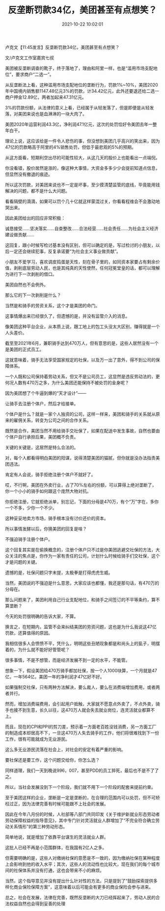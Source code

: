 ﻿---
layout: post
title:  "反垄断罚款34亿，美团甚至有点想笑？"
date:   2021-10-22 10:02:01
categories: update
---
卢克文【11:45发言】反垄断罚款34亿，美团甚至有点想笑？


文/卢克文工作室嘉宾七叔

美团被反垄断调查的靴子，终于落地了，理由和阿里一样，也是“滥用市场支配地位”，要求商户“二选一”。

从反垄断法上看，这种滥用市场支配地位的垄断行为，罚款1%~10%，美团2020年中国境内销售额1147.48亿元3%的罚款，计34.42亿元，此外还要退还给二选一商户押金12.89亿，两者加起来47.31亿元。

3%的罚款份额，从法律的意义上看，已经属于从轻发落了，但是即便是从轻发落，对美团来说也是血淋淋的一块大肉了。

美团2020年运营利润43.3亿，净利润47.1亿元，这次的处罚恰好令美团去年一整年白干。

理论上说，这应该给是一件令人悲伤的事，但没想到美团几乎高兴的笑出来，因为47亿的罚款略高于阿里的4%销售处罚，但低于最悲观的5%的预期。

从这方面看，短期利空出尽的可能性较大，从这几天的股价上也能看出一点端倪。

你没看错，股价居然是涨的，像这种大事情，大资金多多少少会提前知道点信息，但显然没有撤退的痕迹。

所以这次罚款，对美团来说也不一定是坏事，至少摸清楚监管的底线，毕竟能用钱解决的问题，都不是什么大问题。

看看隔壁的滴滴，如果可以罚个几十亿就这样蒙混过关，你看看程维会不会激动地哭出来。

因此美团给出的回应非常积极：

诚恳接受……坚决落实……自查整改……合法经营……社会责任……为社会主义经济建设做贡献……

这回复，跟小时候写检讨基本没有区别，但可以确定的是，写过检讨的小朋友，以后一定还会继续犯事，反复承诺要“为社会主义事业做贡献”。

小朋友不爱学习，喜欢调皮捣蛋是天性，刻在骨子里的，如同资本家要占有剩余价值，剥削底层劳动人民，也是其纯真的天性使然，任何冠冕堂皇的话，都可以理解为进行下一次剥削的借口。

美团自然也不会例外。

那么它的下一次剥削是什么？

当然是和骑手的劳资关系，这个才是美团的命门。

这事情爆出来已经很久了，但遗憾的是，并没有监管介入的消息。

像美团这种平台企业，从本质上说，跟工地上的包工头没太大区别，赚得就是一个人头差价。

截至至2021年6月，兼职骑手达到470万人，但有意思的是，这些人居然没有一个是美团的正式员工。

这就意味着，骑手无法享受国家规定的社保，以及万一出了意外，得不到公司的保障体系。

一个人既和公司保持着劳动关系，但又不是公司员工，这显然是违反劳动法的，更何况人数有470万之多，为什么美团还能保持不被处罚的金身呢？

因为美团想了个牛逼到爆的“天才设计”——

让骑手去注册个体户，然后才给接单。

个体户是什么？就是一家个人独资的公司，这样一样来，美团和骑手的关系就从原来的雇佣关系，转变为公司之间的合作关系。

既然是合作，美团当然不用给骑手交社保了，如果在配送中发生事故，自然也要由个体户自行承担后果，美团概不负责。

关键的关键是，这居然是特么合法的。

对，每个人都看得明白美团的阳谋，说得清楚美团的猫腻，但你就是没办法指责美团违法。

肯定有人会说，骑手拒绝注册个体户不就好了。

哎，不行啊，美团在外卖行业，占了70%左右的份额，可以算得上绝对垄断了，你一个小小的骑手如何跟这个庞然大物对抗。

你拒绝注册，它就拒绝派单，别忘记，下面的分母是470万，有个“万”字在，多你一个不多，少你一个不少。

这种妥妥地卖方市场，骑手根本没有讨价还价的资本。

所以事情发酵以后，你猜美团的回复是啥？

不强迫骑手注册个体户。

这个回复其实是在偷换概念的，注册个体户只不过是你美团逃避交社保的方法，大众关注的焦点是，你作为一家有责任的公司，计划什么时候给骑手们交社保，这个才是问题的关键。

遗憾的是，社保问题只字未提，太极拳是打得虎虎生威。

当然，美团说的不强迫是什么意思，大家应该也都懂，我还是那句话，有470万的分母在。

那么问题来了，美团利用自己行业支配地位，和骑手之间签订的不平等条约，算不算垄断？

今天的处罚很明确的告诉大家，不算。

换言之，在短期内，监管不会来纠结美团的劳资问题，这也是为什么我说这47亿罚款，还算值得的原因。

我相信很多人会愤愤不平，凭什么，明明这些丑陋现象都是和尚头上的虱子，明摆着的，为什么就不能好好管管呢？

很多事情，不是不想管，而是经济发展不到一定的水平，不能管。

想象一下，假设美团给470万骑手都加社保，按一个人1000块算，一个月就是47亿，一年564亿，美团一年的净利润才47亿好不好。

如果强制交社保，只有两种方法解决，要么裁人，要么在消费端增加费用，或者两者并行。

然而，增加消费端费用，会引起用户抵触，大家就不愿意点外卖了，不点外卖，骑手也接不到生意，长久以往，这470万人就会失去就业岗位，连灵活就业都算不上。

而且，现在的CPI和PPI的剪刀差，预示着一方面老百姓没钱消费，另一方面工厂的制造成本却居高不下，一旦这470万人失去骑手的工作，他们将很难找到下一份工作，很有可能就成为无业游民。

这么多无业游民流落在社会上，对社会的安定有着严重的影响。

要社保还是要工作，这个问题交给你，你怎么选？

同样道理，我们一天到晚说996，007，甚至PDD的员工猝死，最后也不是不了了之。

所以，当社会发展没到下一个阶段，我们就不用下一个阶段的配套来提前约束。

至于美团这样的企业，垄断是一定是垄断的，在合理的范围内可以处罚，但不可矫枉过正，因为法律完善有时候可能跟不上社会的发展。

因此在今年八月份的时候，人社部等八部门共同印发《关于维护新就业形态劳动者劳动保障权益的指导意见》，其中专门针对灵活就业人群增加了“不完全符合确立劳动关系情形”的第三种劳动形态。

简单地说，就是增加了依靠平台谋生的灵活就业人群。

这批人已经不再是小范围群体，在我国有2亿人之多。

但需要明确的是，这些人对缴纳社保的意愿是不一致的，因为缴纳社保在某种程度上会影响到他的收入水平；其次，这些人的流动性也比较大，现在我们的每个城市间的社保体系并没有打通，这也会带来不小的麻烦。

当然，这个指导意见并没有提出什么针对性的方法，只是提到了“鼓励探索提供多样化商业保险保障方案”，这意味着以后可能会有更多的商业保险会参与进来。

总之，社会在发展，法律在完善，既然反垄断的大刀已经挥起来了，劳动人民的合法权益自然也会得到妥善的处理
